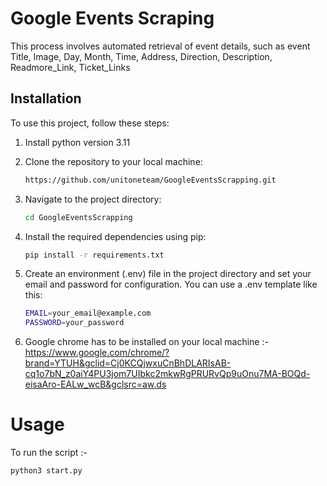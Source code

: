# Google Events Scraping
This process involves automated retrieval of event details, such as event 
Title, Image, Day, Month, Time,
Address, Direction, Description,
Readmore_Link, Ticket_Links

## Installation

To use this project, follow these steps:

1. Install python version 3.11

2. Clone the repository to your local machine:

   ```bash
   https://github.com/unitoneteam/GoogleEventsScrapping.git

3. Navigate to the project directory:
   
   ```bash
   cd GoogleEventsScrapping


4. Install the required dependencies using pip:
   
   ```bash
   pip install -r requirements.txt

5. Create an environment (.env) file in the project directory and set your email and password for configuration. You can use a .env template like this:

   ```bash
   EMAIL=your_email@example.com
   PASSWORD=your_password

7. Google chrome has to be installed on your local machine :-
   https://www.google.com/chrome/?brand=YTUH&gclid=Cj0KCQjwxuCnBhDLARIsAB-cq1o7bN_z0aiY4PU3jom7UIbkc2mkwRgPRURvQp9uOnu7MA-BOQd-eisaAro-EALw_wcB&gclsrc=aw.ds

# Usage

   To run the script :-
   
   ```bash
   python3 start.py
